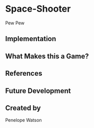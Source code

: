 # Space-Shooter
Pew Pew

## Implementation

## What Makes this a Game?

## References

## Future Development

## Created by 
Penelope Watson
